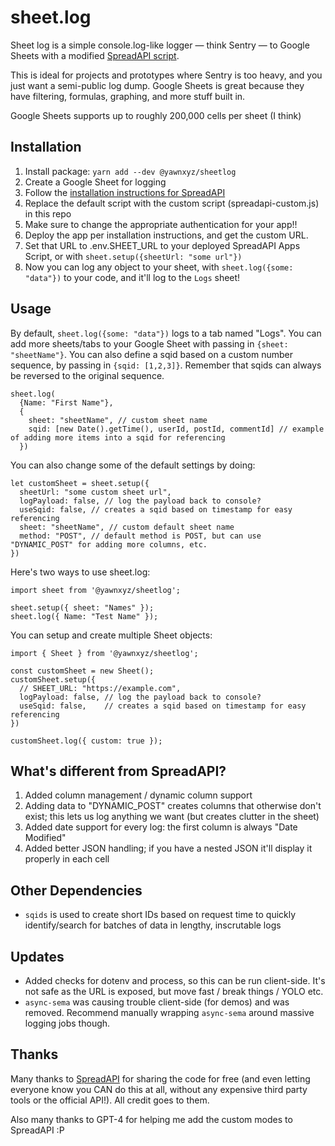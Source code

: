 
# sheet.log

Sheet log is a simple console.log-like logger — think Sentry — to Google Sheets with a modified [SpreadAPI script](https://spreadapi.roombelt.com/).

This is ideal for projects and prototypes where Sentry is too heavy, and you just want a semi-public log dump. Google Sheets is great because they have filtering, formulas, graphing, and more stuff built in. 

Google Sheets supports up to roughly 200,000 cells per sheet (I think)

## Installation

1. Install package: `yarn add --dev @yawnxyz/sheetlog`
1. Create a Google Sheet for logging
1. Follow the [installation instructions for SpreadAPI](https://spreadapi.roombelt.com)
1. Replace the default script with the custom script (spreadapi-custom.js) in this repo
1. Make sure to change the appropriate authentication for your app!!
1. Deploy the app per installation instructions, and get the custom URL.
1. Set that URL to .env.SHEET_URL to your deployed SpreadAPI Apps Script, or with `sheet.setup({sheetUrl: "some url"})`
1. Now you can log any object to your sheet, with `sheet.log({some: "data"})` to your code, and it'll log to the `Logs` sheet!


## Usage

By default, `sheet.log({some: "data"})` logs to a tab named "Logs". You can add more sheets/tabs to your Google Sheet with passing in `{sheet: "sheetName"}`.
You can also define a sqid based on a custom number sequence, by passing in `{sqid: [1,2,3]}`. Remember that sqids can always be reversed to the original sequence.

```
sheet.log(
  {Name: "First Name"}, 
  {
    sheet: "sheetName", // custom sheet name
    sqid: [new Date().getTime(), userId, postId, commentId] // example of adding more items into a sqid for referencing
  })
```

You can also change some of the default settings by doing:
```
let customSheet = sheet.setup({
  sheetUrl: "some custom sheet url",
  logPayload: false, // log the payload back to console?
  useSqid: false, // creates a sqid based on timestamp for easy referencing
  sheet: "sheetName", // custom default sheet name
  method: "POST", // default method is POST, but can use "DYNAMIC_POST" for adding more columns, etc.
})
```

Here's two ways to use sheet.log:
```
import sheet from '@yawnxyz/sheetlog';

sheet.setup({ sheet: "Names" });
sheet.log({ Name: "Test Name" });
```

You can setup and create multiple Sheet objects:
```
import { Sheet } from '@yawnxyz/sheetlog';

const customSheet = new Sheet();
customSheet.setup({
  // SHEET_URL: "https://example.com",
  logPayload: false, // log the payload back to console?
  useSqid: false,    // creates a sqid based on timestamp for easy referencing
})

customSheet.log({ custom: true });
```



## What's different from SpreadAPI?

1. Added column management / dynamic column support
1. Adding data to "DYNAMIC_POST" creates columns that otherwise don't exist; this lets us log anything we want (but creates clutter in the sheet)
1. Added date support for every log: the first column is always "Date Modified"
1. Added better JSON handling; if you have a nested JSON it'll display it properly in each cell



## Other Dependencies

- `sqids` is used to create short IDs based on request time to quickly identify/search for batches of data in lengthy, inscrutable logs



## Updates

- Added checks for dotenv and process, so this can be run client-side. It's not safe as the URL is exposed, but move fast / break things / YOLO etc.
- `async-sema` was causing trouble client-side (for demos) and was removed. Recommend manually wrapping `async-sema` around massive logging jobs though.




## Thanks

Many thanks to [SpreadAPI](https://spreadapi.roombelt.com) for sharing the code for free (and even letting everyone know you CAN do this at all, without any expensive third party tools or the official API!). All credit goes to them.

Also many thanks to GPT-4 for helping me add the custom modes to SpreadAPI :P